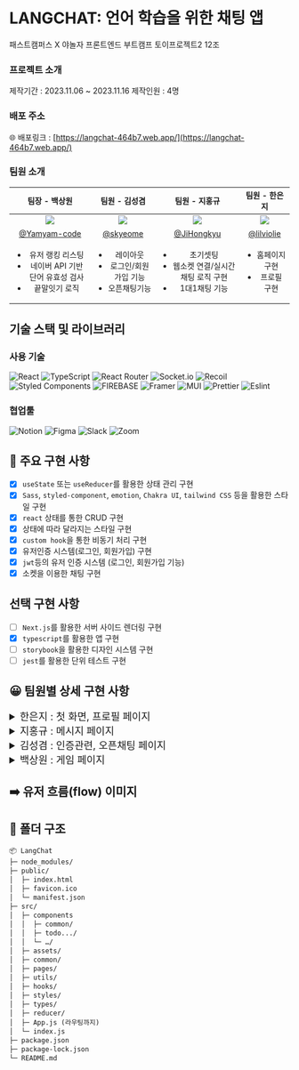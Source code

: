 # LANGCHAT: 언어 학습을 위한 채팅 앱

패스트캠퍼스 X 야놀자 프론트엔드 부트캠프 토이프로젝트2 12조

### 프로젝트 소개

제작기간 : 2023.11.06 ~ 2023.11.16
제작인원 : 4명

<!-- 이부분은 추후에 링크 확정되면 수정필요 -->

### 배포 주소

🌐 배포링크 : [https://langchat-464b7.web.app/](https://langchat-464b7.web.app/)

### 팀원 소개

<!-- 가나다순으로 일단 정렬 -->
<!-- 기능 개발하신 부분을 작성해주세요! -->

|                                                 팀장 - 백상원                                                 |                                                팀원 - 김성겸                                                 |                                                 팀원 - 지홍규                                                 |                                                팀원 - 한은지                                                 |
| :-----------------------------------------------------------------------------------------------------------: | :----------------------------------------------------------------------------------------------------------: | :-----------------------------------------------------------------------------------------------------------: | :----------------------------------------------------------------------------------------------------------: |
| <img src="https://avatars.githubusercontent.com/u/121215024?s=60&v=4" width="100" style="max-width: 100%;" /> | <img src="https://avatars.githubusercontent.com/u/59966217?s=60&v=4" width="100" style="max-width: 100%;" /> | <img src="https://avatars.githubusercontent.com/u/121606131?s=60&v=4" width="100" style="max-width: 100%;" /> | <img src="https://avatars.githubusercontent.com/u/95364951?s=60&v=4" width="100" style="max-width: 100%;" /> |
|                                [@Yamyam-code](https://github.com/Yamyam-code)                                 |                                    [@skyeome](https://github.com/skyeome)                                    |                                  [@JiHongkyu](https://github.com/JiHongkyu)                                   |                                  [@lilviolie](https://github.com/lilviolie)                                  |
|       <ul><li>유저 랭킹 리스팅</li><li>네이버 API 기반 단어 유효성 검사</li><li>끝말잇기 로직</li></ul>       |                 <ul><li>레이아웃</li><li>로그인/회원가입 기능</li><li>오픈채팅기능</li></ul>                 |          <ul><li>초기셋팅</li><li>웹소켓 연결/실시간 채팅 로직 구현</li><li>1대1채팅 기능</li></ul>           |                       <ul><li>홈페이지 구현</li><li>프로필 구현</li></ul>                        |

## 기술 스택 및 라이브러리

### 사용 기술

![React](https://img.shields.io/badge/react-%2320232a.svg?style=for-the-badge&logo=react&logoColor=%2361DAFB) ![TypeScript](https://img.shields.io/badge/typescript-%23007ACC.svg?style=for-the-badge&logo=typescript&logoColor=white) ![React Router](https://img.shields.io/badge/React_Router-CA4245?style=for-the-badge&logo=react-router&logoColor=white) ![Socket.io](https://img.shields.io/badge/Socket.io-black?style=for-the-badge&logo=socket.io&badgeColor=010101) ![Recoil](https://img.shields.io/badge/Recoil-3578E5?style=for-the-badge&logo=Recoil&logoColor=white) ![Styled Components](https://img.shields.io/badge/styled--components-DB7093?style=for-the-badge&logo=styled-components&logoColor=white) ![FIREBASE](https://img.shields.io/badge/firebase-FFCA28?style=for-the-badge&logo=firebase&logoColor=white) ![Framer](https://img.shields.io/badge/Framer-black?style=for-the-badge&logo=framer&logoColor=blue) ![MUI](https://img.shields.io/badge/MUI-%230081CB.svg?style=for-the-badge&logo=mui&logoColor=white)
![Prettier](https://img.shields.io/badge/Prettier-F7B93E?logo=prettier&logoColor=fff&style=for-the-badge)
![Eslint](https://img.shields.io/badge/Eslint-4B32C3?logo=eslint&logoColor=fff&style=for-the-badge)

### 협업툴

![Notion](https://img.shields.io/badge/Notion-%23000000.svg?style=for-the-badge&logo=notion&logoColor=white) ![Figma](https://img.shields.io/badge/figma-%23F24E1E.svg?style=for-the-badge&logo=figma&logoColor=white) ![Slack](https://img.shields.io/badge/Slack-4A154B?style=for-the-badge&logo=slack&logoColor=white) ![Zoom](https://img.shields.io/badge/Zoom-2D8CFF?style=for-the-badge&logo=zoom&logoColor=white)

## 🎯 주요 구현 사항

- [x] `useState` 또는 `useReducer`를 활용한 상태 관리 구현
- [x] `Sass`, `styled-component`, `emotion`, `Chakra UI`, `tailwind CSS` 등을 활용한 스타일 구현
- [x] `react` 상태를 통한 CRUD 구현
- [x] 상태에 따라 달라지는 스타일 구현
- [x] `custom hook`을 통한 비동기 처리 구현
- [x] 유저인증 시스템(로그인, 회원가입) 구현
- [x] `jwt`등의 유저 인증 시스템 (로그인, 회원가입 기능)
- [x] 소켓을 이용한 채팅 구현

## 선택 구현 사항

- [ ] `Next.js`를 활용한 서버 사이드 렌더링 구현
- [x] `typescript`를 활용한 앱 구현
- [ ] `storybook`을 활용한 디자인 시스템 구현
- [ ] `jest`를 활용한 단위 테스트 구현

## 😀 팀원별 상세 구현 사항

<!-- 순서는 일단 네비게이션 목록 순서로 정렬 -->
<!-- 은지님 구현 사항 -->
<details>
<summary style="font-size: 1.125rem">한은지 : 첫 화면, 프로필 페이지</summary>
<div markdown="1">

### 주요 구현사항 설명

#### 홈페이지
![홈페이지](https://github.com/TOY2-12/LangChat/assets/95364951/6229e4b7-944f-4d72-8dbb-e835e03c6148)
- 상단의 select box에서 선택한 언어에 해당하는 유저 리스트 표시
- 소켓 연결을 통해 유저 접속 여부 표시
- 유저 선택 시 나타나는 프로필 모달 구현

![프로필](https://github.com/TOY2-12/LangChat/assets/95364951/04df5f9e-8185-48a7-aad1-5c73d5137573)
- 유저가 본인의 정보를 수정할 수 있는 프로필 페이지 구현

</div>
</details>

<!-- 홍규님 구현 사항 -->
<details>
<summary style="font-size: 1.125rem">지홍규 : 메시지 페이지</summary>
<div markdown="1">

### 주요 구현사항 설명

**메시지 보내기 보달**

- 모든 유저 리스트 표시
- 자음, 모음으로 유저 이름 검색
- 유저 선택 시 보내기 버튼 활성화
- 메시지 보내면 기존 채팅방 유무 확인 후 채팅방 생성 or 채팅방 이동

![모달창](https://github.com/TOY2-12/LangChat/assets/121606131/bd9bbc3e-11fc-4a2f-a422-9c54fa2188f8)

**채팅리스트**

- 로그인 유저가 포함된 채팅 리스트 표시
- 상대방의 프로필 사진과 이름 표시
- 해당 채팅방의 마지막 메시지와 경과 시간 표시
- 로딩 시 채팅 리스트 Skeleton UI 적용

![채팅리스트](https://github.com/TOY2-12/LangChat/assets/121606131/2e22fea0-0354-4658-9eb0-53e2cc006ff5)

**모든 채팅 가져오기**

- 채팅방 클릭 시 해당 채팅방의 대화 내용 모두 가져오기

![모든 채팅가져오기](https://github.com/TOY2-12/LangChat/assets/121606131/f903e45f-73e2-4481-a489-2644902b1aeb)

**1대1채팅**

- 로그인한 유저와 대화상대방의 메시지 레이아웃 구분
- 같은 시간에 보낸 메시지는 마지막 메시지에 한 번만 표시
- 웹 소켓 연결 및 실시간 통신 로직 구현

![채팅방](https://github.com/TOY2-12/LangChat/assets/121606131/ecf2b3b3-5615-4eed-9118-6164fc91bbf0)

**로그아웃**

- 로그아웃 시 `localStorage` 값과 `accessTokenState` 값 초기화 후 로그인 페이지로 이동

![로그아웃](https://github.com/TOY2-12/LangChat/assets/121606131/fa0d3670-a19e-49d4-a757-ee49f3d84e80)

</div>
</details>

<!-- 유저 인증/오픈채팅 구현 사항 -->
<details>
<summary style="font-size: 1.125rem">김성겸 : 인증관련, 오픈채팅 페이지</summary>
<div markdown="1">

### 유저 인증 / 회원가입

**회원가입**

- 아이디 - 중복 아이디 체크 기능
- 비밀번호 - 5글자 이하인지 유효성 검사
- 프로필 사진을 정사작형으로 잘라주는 에디터 추가
- 관심사 선택
- 언어, 수준 선택

![회원가입 페이지](public/images/signup-page.png)

**로그인**

- 로그인시 오류 발생하면 에러 메시지를 toast로 보여주는 기능
- 이미 로그인 되어있으면 로그인 페이지로 갈수 없습니다.

![로그인 페이지](public/images/login-page.png)

### 오픈 채팅

- 오픈채팅방 생성 기능
- 로딩시 skeleton UI 적용
- 추천친구/대화방 보여주는 기능
- 채팅방 참여, 나가기, 초대 기능

<br />
  
**오픈채팅방 생성**  
![오픈채팅 생성](public/images/openchat-new.gif)

**오픈채팅방 초대**  
![오픈채팅 초대](public/images/openchat-invite.gif)

**실시간 오픈채팅**  
![실시간 오픈채팅](public/images/openchat-chatting.gif)

**오픈채팅 나가기**  
![실시간 오픈채팅](public/images/openchat-leave.gif)

</div>
</details>

<!-- 상원님 구현 사항 -->
<details>
<summary style="font-size: 1.125rem">백상원 : 게임 페이지</summary>
<div markdown="1">

### 주요 구현사항 설명

## 랭킹

![ranking](https://github.com/TOY2-12/LangChat/assets/121215024/873ba9ef-089a-48c2-914e-9b48d8c48030)

- 각 유저의 최고 점수를 기반으로 랭킹을 나열합니다.
- 기본적으로 유저의 등수를 보여주며 호버 시 그 유저의 점수를 표기합니다.

## 끝말잇기 게임

![submit](https://github.com/TOY2-12/LangChat/assets/121215024/9c3cf96c-e4a8-4903-8f83-bb1009db5975)

- 네이버 API의 사전 검색 및 정규식을 활용하여 단어 유효성 검사
- 남은 시간 게이지바로 표시
- 효과음 사용
</div>
</details>

## ➡️ 유저 흐름(flow) 이미지

<!-- 유저 플로우 생성 -->

## 📂 폴더 구조

```
📦 LangChat
├─ node_modules/
├─ public/
│  ├─ index.html
│  ├─ favicon.ico
│  └─ manifest.json
├─ src/
│  ├─ components
│  │  ├─ common/
│  │  ├─ todo.../
│  │  └─ …/
│  ├─ assets/
│  ├─ common/
│  ├─ pages/
│  ├─ utils/
│  ├─ hooks/
│  ├─ styles/
│  ├─ types/
│  ├─ reducer/
│  ├─ App.js (라우팅까지)
│  └─ index.js
├─ package.json
├─ package-lock.json
└─ README.md
```
